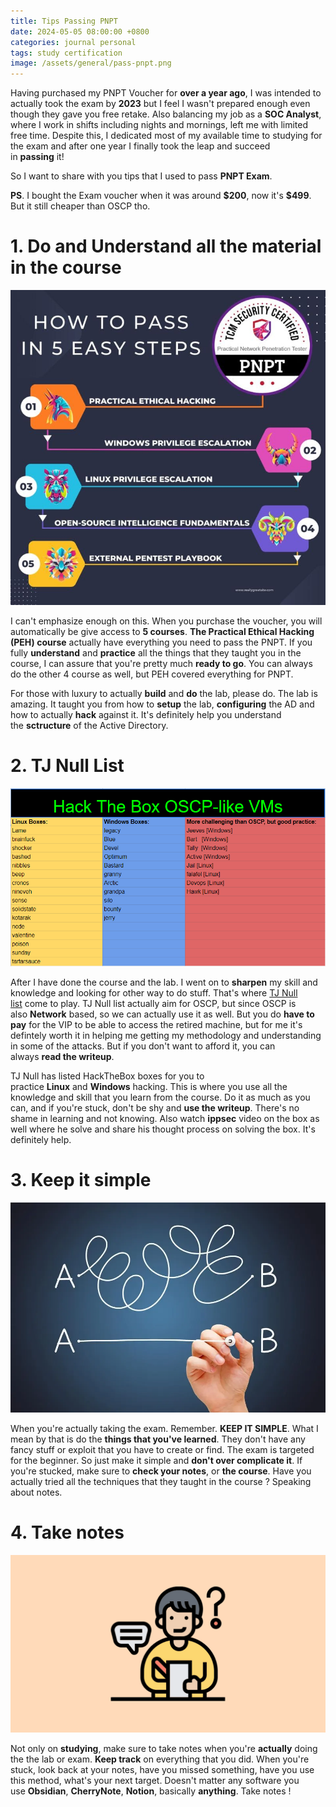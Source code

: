 ```yaml
---
title: Tips Passing PNPT
date: 2024-05-05 08:00:00 +0800
categories: journal personal
tags: study certification
image: /assets/general/pass-pnpt.png
---
```



Having purchased my PNPT Voucher for **over a year ago**, I was intended to actually took the exam by **2023** but I feel I wasn't prepared enough even though they gave you free retake. Also balancing my job as a **SOC Analyst**, where I work in shifts including nights and mornings, left me with limited free time. Despite this, I dedicated most of my available time to studying for the exam and after one year I finally took the leap and succeed in **passing** it!

So I want to share with you tips that I used to pass **PNPT Exam**.

**PS**. I bought the Exam voucher when it was around **\$200**, now it's **\$499**. But it still cheaper than OSCP tho.

# 1. Do and Understand all the material in the course

![](/assets/general/step-pnpt.jpeg)

I can't emphasize enough on this. When you purchase the voucher, you will automatically be give access to **5 courses**. **The Practical Ethical Hacking (PEH) course** actually have everything you need to pass the PNPT. If you fully **understand** and **practice** all the things that they taught you in the course, I can assure that you're pretty much **ready to go**. You can always do the other 4 course as well, but PEH covered everything for PNPT.

For those with luxury to actually **build** and **do** the lab, please do. The lab is amazing. It taught you from how to **setup** the lab, **configuring** the AD and how to actually **hack** against it. It's definitely help you understand the **sctructure** of the Active Directory.

# 2. TJ Null List

![](/assets/general/tj-null-list.png)

After I have done the course and the lab. I went on to **sharpen** my skill and knowledge and looking for other way to do stuff. That's where [TJ Null list](https://docs.google.com/spreadsheets/u/1/d/1dwSMIAPIam0PuRBkCiDI88pU3yzrqqHkDtBngUHNCw8/htmlview?ref=tamagorengs.com) come to play. TJ Null list actually aim for OSCP, but since OSCP is also **Network** based, so we can actually use it as well. But you do **have to pay** for the VIP to be able to access the retired machine, but for me it's defintely worth it in helping me getting my methodology and understanding in some of the attacks. But if you don't want to afford it, you can always **read the writeup**.

TJ Null has listed HackTheBox boxes for you to practice **Linux** and **Windows** hacking. This is where you use all the knowledge and skill that you learn from the course. Do it as much as you can, and if you're stuck, don't be shy and **use the writeup**. There's no shame in learning and not knowing. Also watch **ippsec** video on the box as well where he solve and share his thought process on solving the box. It's definitely help.

# 3. Keep it simple

![](/assets/general/keep-it-simple.png)

When you're actually taking the exam. Remember. **KEEP IT SIMPLE**. What I mean by that is do the **things that you've learned**. They don't have any fancy stuff or exploit that you have to create or find. The exam is targeted for the beginner. So just make it simple and **don't over complicate it**. If you're stucked, make sure to **check your notes**, or **the course**. Have you actually tried all the techniques that they taught in the course ? Speaking about notes.

# 4. Take notes

![](/assets/general/take-notes.png)

Not only on **studying**, make sure to take notes when you're **actually** doing the the lab or exam. **Keep track** on everything that you did. When you're stuck, look back at your notes, have you missed something, have you use this method, what's your next target. Doesn't matter any software you use **Obsidian**, **CherryNote**, **Notion**, basically **anything**. Take notes !
